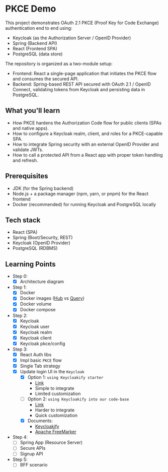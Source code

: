 # PKCE Demo

This project demonstrates OAuth 2.1 PKCE (Proof Key for Code Exchange) authentication end to end using:

- Keycloak (as the Authorization Server / OpenID Provider)
- Spring (Backend API)
- React (Frontend SPA)
- PostgreSQL (data store)

The repository is organized as a two-module setup:

- Frontend: React a single-page application that initiates the PKCE flow and consumes the secured API.
- Backend: Spring-based REST API secured with OAuth 2.1 / OpenID Connect, validating tokens from Keycloak and persisting
  data in PostgreSQL.

## What you'll learn

- How PKCE hardens the Authorization Code flow for public clients (SPAs and native apps).
- How to configure a Keycloak realm, client, and roles for a PKCE-capable SPA.
- How to integrate Spring security with an external OpenID Provider and validate JWTs.
- How to call a protected API from a React app with proper token handling and refresh.

## Prerequisites

- JDK (for the Spring backend)
- Node.js + a package manager (npm, yarn, or pnpm) for the React frontend
- Docker (recommended) for running Keycloak and PostgreSQL locally

## Tech stack

- React (SPA)
- Spring (Boot/Security, REST)
- Keycloak (OpenID Provider)
- PostgreSQL (RDBMS)

## Learning Points

- Step 0:
    - [x] Architecture diagram

- Step 1:
    - [x] Docker
    - [x] Docker images ([Hub](https://hub.docker.com/r/keycloak/keycloak)
      vs [Query](https://quay.io/repository/keycloak/keycloak/))
    - [x] Docker volume
    - [x] Docker compose

- Step 2:
    - [x] Keycloak
    - [x] Keycloak user
    - [x] Keycloak realm
    - [x] Keycloak client
    - [x] Keycloak pkce/config

- Step 3:
    - [X] React Auth libs
    - [X] Impl basic `PKCE` flow
    - [X] Single Tab strategy
    - [X] Update login UI in the `Keycloak`
        - [X] Option 1: `using Keycloakify starter`
          - [Link](https://docs.keycloakify.dev/)
          - Simple to integrate
          - Limited customization
        - [ ] Option 2: `using Keycloakify into our code-base`
          - [Link](https://docs.keycloakify.dev/integration-keycloakify-in-your-codebase/vite)
          - Harder to integrate
          - Quick customization
        - [X] Documents:
          - [Keycloakify](https://github.com/keycloakify/keycloakify)
          - [Apache FreeMarker](https://freemarker.apache.org/index.html)

- Step 4:
    - [ ] Spring App (Resource Server)
    - [ ] Secure APIs
    - [ ] Signup API

- Step 5:
    - [ ] BFF scenario
